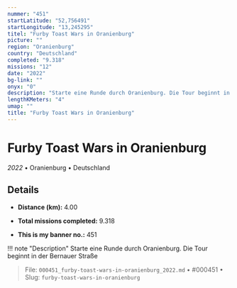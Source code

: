 ```yaml
---
nummer: "451"
startLatitude: "52,756491"
startLongitude: "13,245295"
titel: "Furby Toast Wars in Oranienburg"
picture: ""
region: "Oranienburg"
country: "Deutschland"
completed: "9.318"
missions: "12"
date: "2022"
bg-link: ""
onyx: "0"
description: "Starte eine Runde durch Oranienburg. Die Tour beginnt in der Bernauer Straße"
lengthKMeters: "4"
umap: ""
title: "Furby Toast Wars in Oranienburg"
---
```

# Furby Toast Wars in Oranienburg

*2022* • Oranienburg • Deutschland



## Details
- **Distance (km):** 4.00

- **Total missions completed:** 9.318
- **This is my banner no.:** 451


!!! note "Description"
    Starte eine Runde durch Oranienburg. Die Tour beginnt in der Bernauer Straße




> File: `000451_furby-toast-wars-in-oranienburg_2022.md` • #000451 • Slug: `furby-toast-wars-in-oranienburg`

